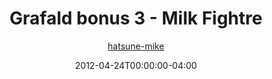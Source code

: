 ---
title: "Grafald bonus 3 - Milk Fightre"
type: "image"
date: 2012-04-24T00:00:00-04:00
draft: false
categories:
- comics
- collaborations
tags:
- grafald
image_path: "../img/2012/bonus_3.png"
alt_text: ""
author: "[hatsune-mike](https://cohost.org/hatsune-mike)"
---